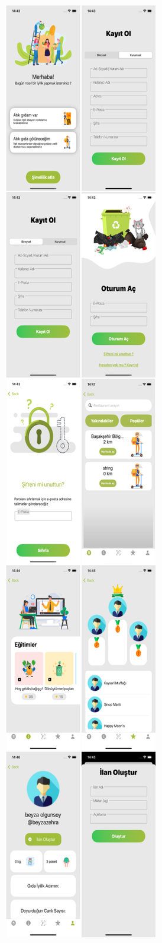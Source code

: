 <img src="readme/1.png" width="200" height="500"> 
<img src="readme/2.png" width="200" height="500"> 
<img src="readme/3.png" width="200" height="500"> 
<img src="readme/4.png" width="200" height="500"> 
<img src="readme/5.png" width="200" height="500"> 
<img src="readme/6.png" width="200" height="500"> 
<img src="readme/7.png" width="200" height="500"> 
<img src="readme/8.png" width="200" height="500"> 
<img src="readme/9.png" width="200" height="500"> 
<img src="readme/10.png" width="200" height="500">
